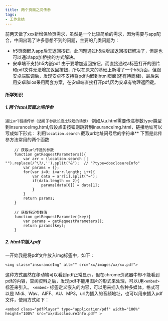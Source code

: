 ```yaml
---
title: 两个页面之间传参
tags:
- 工作总结
---
```

 前两天做了xxx新增保险页需求，虽然是一个比较简单的需求，因为需要与app配合，中间出现了许多意想不到的问题，主要的几类问题为：
 - h5页面嵌入app后无返回按钮，此问题通过h5端增加返回按钮解决了，但是也可以通过app加桥接的方式解决。
 - 安卓端不支持h5内嵌pdf
 由于要增加返回按钮，而直接通过a标签打开的图片和pdf文件无法增加返回按钮，所以在原来的基础上新增了一个h5页面，但跟安卓端联调后，发现安卓不支持将pdf内嵌到html页面(还有待商榷)，最后采用安卓和ios采用两套方案，在安卓端直接打开pdf,因为安卓有物理返回键。
#### 所学知识

##### 1.两个html页面之间传参
`通过url链接传参（适用于参数长度比较短的场景）`
例如从a.html需要传递参数type类型到insuranceImg.html,假设点击按钮则跳转到insuranceImg.html，链接地址可以写成如下形式：
利用`location.search` 截取url地址问号后的字符串**
下面是此传参方法常用的两个函数
```
    // 获取url传递的参数
    function getRequestParameters(){
        var arr = (location.search || "").replace(/^\?/,'').split("&");  // "?type=dosclosureInfo"
        var params = {};
        for(var i=0; i<arr.length; i++){
            var data = arr[i].split("=");
            if(data.length == 2){
                params[data[0]] = data[1];
            }
        }
        return params;
    }

    // 获取特定参数值
    function getRequestParameter(key){
        var params = getRequestParameters();
        return params[key];
    }
```


##### 2. html中插入pdf
一开始我是将pdf文件放入img标签中，如下：
```
<img class="insuranceImg" alt="" src="xx/images/xx/xx.pdf">
```
这种方式虽然在移动端可以看到pdf正常显示，但在chrome浏览器中却不能看到pdf的内容，查阅资料之后，发现pdf不能用图片的形式来处理，可以\用`<embed>`标签来引入。
`<embed>` 标签定义嵌入的内容，可以用来插入各种多媒体，格式可以是 Midi、Wav、AIFF、AU、MP3，url为插入的音频地址，也可以用来插入pdf文件，使用方式如下：
```
<embed class="pdfPlayer" type="application/pdf" width="100%" height="100%" src="xx/disclosureInfo.pdf" >
```
